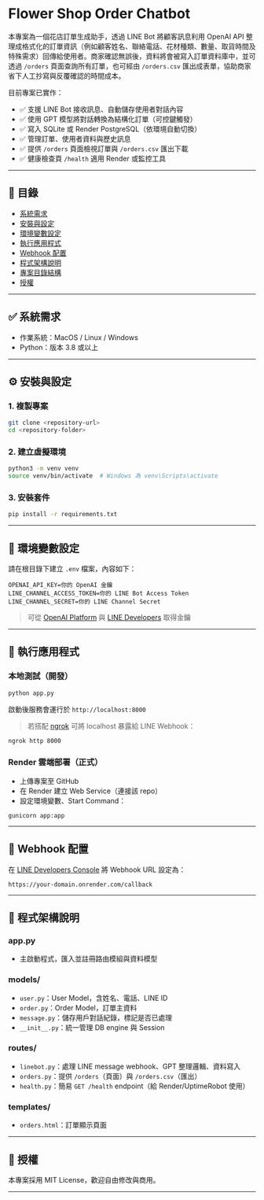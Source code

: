 # Flower Shop Order Chatbot

本專案為一個花店訂單生成助手，透過 LINE Bot 將顧客訊息利用 OpenAI API 整理成格式化的訂單資訊（例如顧客姓名、聯絡電話、花材種類、數量、取貨時間及特殊需求）回傳給使用者。商家確認無誤後，資料將會被寫入訂單資料庫中，並可透過 `/orders` 頁面查詢所有訂單，也可經由 `/orders.csv` 匯出成表單，協助商家省下人工抄寫與反覆確認的時間成本。

目前專案已實作：
- ✅ 支援 LINE Bot 接收訊息、自動儲存使用者對話內容
- ✅ 使用 GPT 模型將對話轉換為結構化訂單（可控鍵觸發）
- ✅ 寫入 SQLite 或 Render PostgreSQL（依環境自動切換）
- ✅ 管理訂單、使用者資料與歷史訊息
- ✅ 提供 `/orders` 頁面檢視訂單與 `/orders.csv` 匯出下載
- ✅ 健康檢查頁 `/health` 適用 Render 或監控工具

---

## 📁 目錄
- [系統需求](#系統需求)
- [安裝與設定](#安裝與設定)
- [環境變數設定](#環境變數設定)
- [執行應用程式](#執行應用程式)
- [Webhook 配置](#webhook-配置)
- [程式架構說明](#程式架構說明)
- [專案目錄結構](#專案目錄結構)
- [授權](#授權)

---

## ✅ 系統需求
- 作業系統：MacOS / Linux / Windows
- Python：版本 3.8 或以上

---

## ⚙️ 安裝與設定

### 1. 複製專案
```bash
git clone <repository-url>
cd <repository-folder>
```

### 2. 建立虛擬環境
```bash
python3 -m venv venv
source venv/bin/activate  # Windows 為 venv\Scripts\activate
```

### 3. 安裝套件
```bash
pip install -r requirements.txt
```

---

## 🔐 環境變數設定
請在根目錄下建立 `.env` 檔案，內容如下：

```dotenv
OPENAI_API_KEY=你的 OpenAI 金鑰
LINE_CHANNEL_ACCESS_TOKEN=你的 LINE Bot Access Token
LINE_CHANNEL_SECRET=你的 LINE Channel Secret
```

> 可從 [OpenAI Platform](https://platform.openai.com/account/api-keys) 與 [LINE Developers](https://developers.line.biz/) 取得金鑰

---

## 🚀 執行應用程式

### 本地測試（開發）
```bash
python app.py
```                                                                                         
啟動後服務會運行於 `http://localhost:8000`

> 若搭配 [ngrok](https://ngrok.com) 可將 localhost 暴露給 LINE Webhook：
```bash
ngrok http 8000
```

### Render 雲端部署（正式）
- 上傳專案至 GitHub
- 在 Render 建立 Web Service（連接該 repo）
- 設定環境變數、Start Command：
```
gunicorn app:app
```

---

## 🔗 Webhook 配置
在 [LINE Developers Console](https://developers.line.biz/console/) 將 Webhook URL 設定為：

```
https://your-domain.onrender.com/callback
```

---

## 🧠 程式架構說明

### app.py
- 主啟動程式，匯入並註冊路由模組與資料模型

### models/
- `user.py`：User Model，含姓名、電話、LINE ID
- `order.py`：Order Model，訂單主資料
- `message.py`：儲存用戶對話紀錄，標記是否已處理
- `__init__.py`：統一管理 DB engine 與 Session

### routes/
- `linebot.py`：處理 LINE message webhook、GPT 整理邏輯、資料寫入
- `orders.py`：提供 `/orders`（頁面）與 `/orders.csv`（匯出）
- `health.py`：簡易 `GET /health` endpoint（給 Render/UptimeRobot 使用）

### templates/
- `orders.html`：訂單顯示頁面

---

## 📄 授權
本專案採用 MIT License，歡迎自由修改與商用。

---
